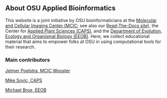 
## About OSU Applied Bioinformatics

This website is a joint initiative by OSU bioinformaticians at the [Molecular and Cellular Imaging Center (MCIC](https://mcic.osu.edu/);
see also our [Read-The-Docs site](https://mcbl.readthedocs.io/)),
the Center for [Applied Plant Sciences (CAPS)](https://caps.osu.edu/),
and the [Department of Evolution, Ecology and Organismal Biology (EEOB)](https://eeob.osu.edu/).
Here, we collect educational material that aims to empower folks at OSU in using computational tools for their research.

### Main contributors

[Jelmer Poelstra, MCIC Wooster](/authors/admin/)

[Mike Sovic, CAPS](/authors/mike-sovic/)

[Michael Broe, EEOB](/authors/michael-broe/)



<br/> <br/> <br/> <br/>
